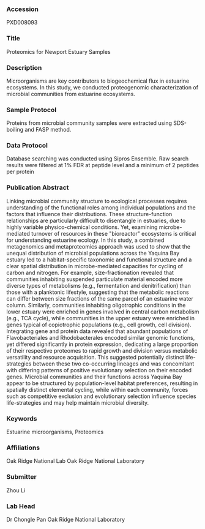 ### Accession
PXD008093

### Title
Proteomics for Newport Estuary Samples

### Description
Microorganisms are key contributors to biogeochemical flux in estuarine ecosystems. In this study, we conducted proteogenomic characterization of microbial communities from estuarine ecosystems.

### Sample Protocol
Proteins from microbial community samples were extracted using SDS-boiling and FASP method.

### Data Protocol
Database searching was conducted using Sipros Ensemble. Raw search results were filtered at 1% FDR at peptide level and a minimum of 2 peptides per protein

### Publication Abstract
Linking microbial community structure to ecological processes requires understanding of the functional roles among individual populations and the factors that influence their distributions. These structure-function relationships are particularly difficult to disentangle in estuaries, due to highly variable physico-chemical conditions. Yet, examining microbe-mediated turnover of resources in these "bioreactor" ecosystems is critical for understanding estuarine ecology. In this study, a combined metagenomics and metaproteomics approach was used to show that the unequal distribution of microbial populations across the Yaquina Bay estuary led to a habitat-specific taxonomic and functional structure and a clear spatial distribution in microbe-mediated capacities for cycling of carbon and nitrogen. For example, size-fractionation revealed that communities inhabiting suspended particulate material encoded more diverse types of metabolisms (e.g., fermentation and denitrification) than those with a planktonic lifestyle, suggesting that the metabolic reactions can differ between size fractions of the same parcel of an estuarine water column. Similarly, communities inhabiting oligotrophic conditions in the lower estuary were enriched in genes involved in central carbon metabolism (e.g., TCA cycle), while communities in the upper estuary were enriched in genes typical of copiotrophic populations (e.g., cell growth, cell division). Integrating gene and protein data revealed that abundant populations of Flavobacteriales and Rhodobacterales encoded similar genomic functions, yet differed significantly in protein expression, dedicating a large proportion of their respective proteomes to rapid growth and division versus metabolic versatility and resource acquisition. This suggested potentially distinct life-strategies between these two co-occurring lineages and was concomitant with differing patterns of positive evolutionary selection on their encoded genes. Microbial communities and their functions across Yaquina Bay appear to be structured by population-level habitat preferences, resulting in spatially distinct elemental cycling, while within each community, forces such as competitive exclusion and evolutionary selection influence species life-strategies and may help maintain microbial diversity.

### Keywords
Estuarine microorganisms, Proteomics

### Affiliations
Oak Ridge National Lab
Oak Ridge National Laboratory

### Submitter
Zhou Li

### Lab Head
Dr Chongle Pan
Oak Ridge National Laboratory


